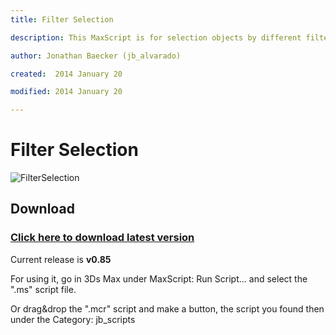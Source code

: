 ```yaml
---
title: Filter Selection

description: This MaxScript is for selection objects by different filter types

author: Jonathan Baecker (jb_alvarado)

created:  2014 January 20

modified: 2014 January 20

---
```


Filter Selection
=========

![FilterSelection](http://www.pixelcrusher.de/files/FilterSelection.png)



Download
--------

### [Click here to download latest version](https://github.com/jb-alvarado/FilterSelection/archive/master.zip)

Current release is **v0.85**

For using it, go in 3Ds Max under MaxScript: Run Script... and select the ".ms" script file. 

Or drag&drop the ".mcr" script and make a button, the script you found then under the Category: jb_scripts

